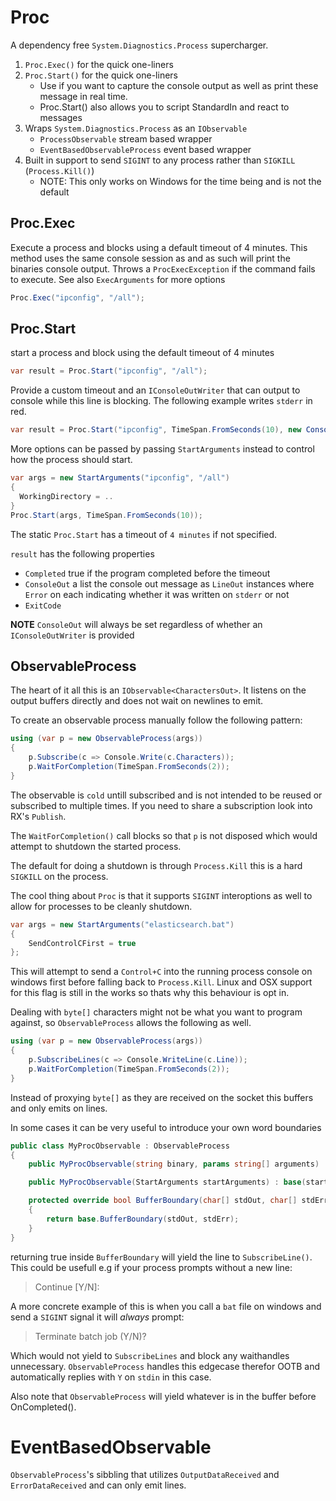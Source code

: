 # Proc

A dependency free `System.Diagnostics.Process` supercharger. 

1. `Proc.Exec()` for the quick one-liners
2. `Proc.Start()` for the quick one-liners 
   * Use if you want to capture the console output as well as print these message in real time.
   * Proc.Start() also allows you to script StandardIn and react to messages
3. Wraps `System.Diagnostics.Process` as an `IObservable` 
    * `ProcessObservable` stream based wrapper
    * `EventBasedObservableProcess` event based wrapper
4. Built in support to send `SIGINT` to any process rather than `SIGKILL` (`Process.Kill()`)
    * NOTE: This only works on Windows for the time being and is not the default

## Proc.Exec

Execute a process and blocks using a default timeout of 4 minutes. This method uses the same console session
as and as such will print the binaries console output. Throws a `ProcExecException` if the command fails to execute.
See also `ExecArguments` for more options

```csharp
Proc.Exec("ipconfig", "/all");
```

## Proc.Start

start a process and block using the default timeout of 4 minutes
```csharp
var result = Proc.Start("ipconfig", "/all");
```

Provide a custom timeout and an `IConsoleOutWriter` that can output to console 
while this line is blocking. The following example writes `stderr` in red.

```csharp
var result = Proc.Start("ipconfig", TimeSpan.FromSeconds(10), new ConsoleOutColorWriter());
```

More options can be passed by passing `StartArguments` instead to control how the process should start.

```csharp
var args = new StartArguments("ipconfig", "/all")
{
  WorkingDirectory = ..
}
Proc.Start(args, TimeSpan.FromSeconds(10));
```

The static  `Proc.Start` has a timeout of `4 minutes` if not specified.

`result` has the following properties

* `Completed` true if the program completed before the timeout
* `ConsoleOut` a list the console out message as `LineOut` 
   instances where `Error` on each indicating whether it was written on `stderr` or not
* `ExitCode` 

**NOTE** `ConsoleOut` will always be set regardless of whether an `IConsoleOutWriter` is provided

## ObservableProcess

The heart of it all this is an `IObservable<CharactersOut>`. It listens on the output buffers directly and does not wait on 
newlines to emit.

To create an observable process manually follow the following pattern:

```csharp
using (var p = new ObservableProcess(args))
{
	p.Subscribe(c => Console.Write(c.Characters));
	p.WaitForCompletion(TimeSpan.FromSeconds(2));
}
```

The observable is `cold` untill subscribed and is not intended to be reused or subscribed to multiple times. If you need to 
share a subscription look into RX's `Publish`.

The `WaitForCompletion()` call blocks so that `p` is not disposed which would attempt to shutdown the started process.

The default for doing a shutdown is through `Process.Kill` this is a hard `SIGKILL` on the process.

The cool thing about `Proc` is that it supports `SIGINT` interoptions as well to allow for processes to be cleanly shutdown. 

```csharp
var args = new StartArguments("elasticsearch.bat")
{
	SendControlCFirst = true
};
```

This will attempt to send a `Control+C` into the running process console on windows first before falling back to `Process.Kill`. 
Linux and OSX support for this flag is still in the works so thats why this behaviour is opt in.


Dealing with `byte[]` characters might not be what you want to program against, so `ObservableProcess` allows the following as well.


```csharp
using (var p = new ObservableProcess(args))
{
	p.SubscribeLines(c => Console.WriteLine(c.Line));
	p.WaitForCompletion(TimeSpan.FromSeconds(2));
}
```

Instead of proxying `byte[]` as they are received on the socket this buffers and only emits on lines. 

In some cases it can be very useful to introduce your own word boundaries

```csharp
public class MyProcObservable : ObservableProcess
{
	public MyProcObservable(string binary, params string[] arguments) : base(binary, arguments) { }

	public MyProcObservable(StartArguments startArguments) : base(startArguments) { }

	protected override bool BufferBoundary(char[] stdOut, char[] stdErr)
	{
		return base.BufferBoundary(stdOut, stdErr);
	}
}
```

returning true inside `BufferBoundary` will yield the line to `SubscribeLine()`. This could be usefull e.g if your process 
prompts without a new line:

> Continue [Y/N]: <no newline here>

A more concrete example of this is when you call a `bat` file on windows and send a `SIGINT` signal it will *always* prompt:

> Terminate batch job (Y/N)?

Which would not yield to `SubscribeLines` and block any waithandles unnecessary. `ObservableProcess` handles this edgecase
therefor OOTB and automatically replies with `Y` on `stdin` in this case.

Also note that `ObservableProcess` will yield whatever is in the buffer before OnCompleted().


# EventBasedObservable

`ObservableProcess`'s sibbling that utilizes `OutputDataReceived` and `ErrorDataReceived` and can only emit lines.
















